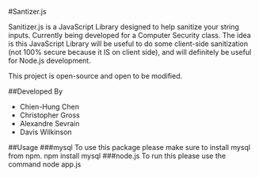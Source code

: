 #Santizer.js

Sanitizer.js is a JavaScript Library designed to help sanitize your string inputs. Currently being developed for a Computer Security class. The idea is this JavaScript Library will be useful to do some client-side sanitization (not 100% secure because it IS on client side), and will definitely be useful for Node.js development.

This project is open-source and open to be modified.

##Developed By
- Chien-Hung Chen
- Christopher Gross
- Alexandre Sevrain
- Davis Wilkinson

##Usage
###mysql
To use this package please make sure to install mysql from npm.
npm install mysql
###node.js
To run this please use the command
node app.js

